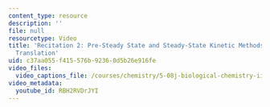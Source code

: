 ```yaml
---
content_type: resource
description: ''
file: null
resourcetype: Video
title: 'Recitation 2: Pre-Steady State and Steady-State Kinetic Methods Applied to
  Translation'
uid: c37aa055-f415-576b-9236-0d5b26e916fe
video_files:
  video_captions_file: /courses/chemistry/5-08j-biological-chemistry-ii-spring-2016/lecture-recitation-videos/recitation-2/RBH2RVDrJYI.vtt
video_metadata:
  youtube_id: RBH2RVDrJYI
---
```

